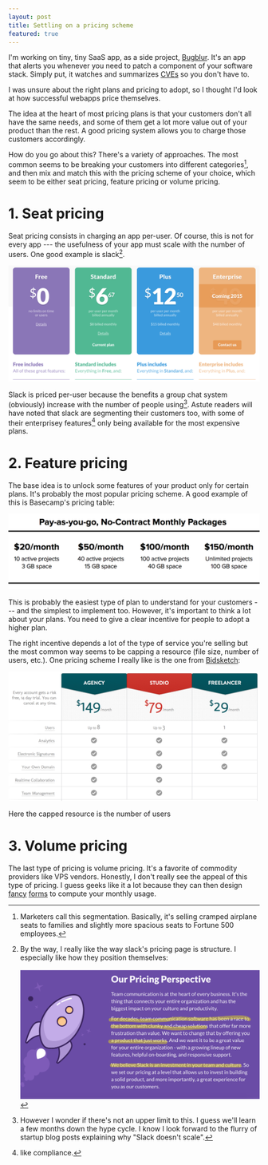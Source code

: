 ```yaml
---
layout: post
title: Settling on a pricing scheme
featured: true
---
```

I'm working on tiny, tiny SaaS app, as a side project, [Bugblur](https://cveblur.com). It's an app that alerts you whenever you need to patch a component of your software stack. Simply put, it watches and summarizes [CVEs](https://en.wikipedia.org/wiki/Common_Vulnerabilities_and_Exposures) so you don't have to.

I was unsure about the right plans and pricing to adopt, so I thought I'd look at how successful webapps price themselves.

The idea at the heart of most pricing plans is that your customers don't all have the same needs, and some of them get a lot more value out of your product than the rest. A good pricing system allows you to charge those customers accordingly.

How do you go about this? There's a variety of approaches. The most common seems to be breaking your customers into different categories[^segmentation], and then mix and match this with the pricing scheme of your choice, which seem to be either seat pricing, feature pricing or volume pricing.

# 1. Seat pricing

Seat pricing consists in charging an app per-user. Of course, this is not for every app --- the usefulness of your app must scale with the number of users. One good example is slack[^slacks_sales_page].

<img alt="slack pricing" class="img-responsive" src="/images/saas_pricing/slack_pricing.png" />

Slack is priced per-user because the benefits a group chat system (obviously) increase with the number of people using[^contrarian]. Astute readers will have noted that slack are segmenting their customers too, with some of their enterprisey features[^compliance] only being available for the most expensive plans. 

# 2. Feature pricing

The base idea is to unlock some features of your product only for certain plans. It's probably the most popular pricing scheme. A good example of this is Basecamp's pricing table: 

<img alt="basecamp pricing" class="img-responsive" src="/images/saas_pricing/basecamp.png" />

This is probably the easiest type of plan to understand for your customers --- and the simplest to implement too. However, it's important to think a lot about your plans. You need to give a clear incentive for people to adopt a higher plan.

The right incentive depends a lot of the type of service you're selling but the most common way seems to be capping a resource (file size, number of users, etc.). One pricing scheme I really like is the one from <a href="http://bidsketch.com">Bidsketch</a>:

<img alt="bidsketch pricing" class="img-responsive" src="/images/saas_pricing/bidsketch.png" />

Here the capped resource is the number of users

# 3. Volume pricing

The last type of pricing is volume pricing. It's a favorite of commodity providers like VPS vendors. Honestly, I don't really see the appeal of this type of pricing. I guess geeks like it a lot because they can then design [fancy](https://www.heroku.com/pricing) [forms](http://calculator.s3.amazonaws.com/index.html) to compute your monthly usage.


[^plans]: My goal it is to be able to run it on 30 minutes a day. I know it's ambitious, so we'll see how it turns out in a few months.

[^slacks_sales_page]:
    By the way, I really like the way slack's pricing page is structure. I especially like how they position themselves: <br><br> <img alt="slack pricing" class="img-responsive" src="/images/saas_pricing/slack_sales.png" />

[^segmentation]: Marketers call this segmentation. Basically, it's selling cramped airplane seats to families and slightly more spacious seats to Fortune 500 employees.

[^contrarian]: However I wonder if there's not an upper limit to this. I guess we'll learn a few months down the hype cycle. I know I look forward to the flurry of startup blog posts explaining why "Slack doesn't scale".

[^compliance]: like compliance.
